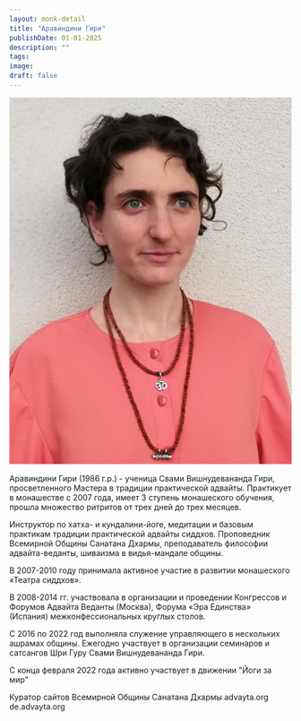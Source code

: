 ```yaml
---
layout: monk-detail
title: "Аравиндини Гири"
publishDate: 01-01-2025
description: ""
tags:
image:
draft: false
---
```


![Аравиндини на сайт 3.jpg](/upload/medialibrary/b43/b432dadb867b25679f1641c721351af9.jpg) 

 Аравиндини Гири (1986 г.р.) - ученица Свами Вишнудевананда Гири, просветленного Мастера в традиции практической адвайты. Практикует в монашестве с 2007 года, имеет 3 ступень монашеского обучения, прошла множество ритритов от трех дней до трех месяцев. 

  
 Инструктор по хатха- и кундалини-йоге, медитации и базовым практикам традиции практической адвайты сиддхов. Проповедник Всемирной Общины Санатана Дхармы, преподаватель философии адвайта-веданты, шиваизма в видья-мандале общины.

 В 2007-2010 году принимала активное участие в развитии монашеского «Театра сиддхов». 

 В 2008-2014 гг. участвовала в организации и проведении Конгрессов и Форумов Адвайта Веданты (Москва), Форума «Эра Единства» (Испания) межконфессиональных круглых столов.

 С 2016 по 2022 год выполняла служение управляющего в нескольких ашрамах общины. Ежегодно участвует в организации семинаров и сатсангов Шри Гуру Свами Вишнудевананда Гири. 

 С конца февраля 2022 года активно участвует в движении "Йоги за мир"

 Куратор сайтов Всемирной Общины Санатана Дхармы advayta.org de.advayta.org
  
  
